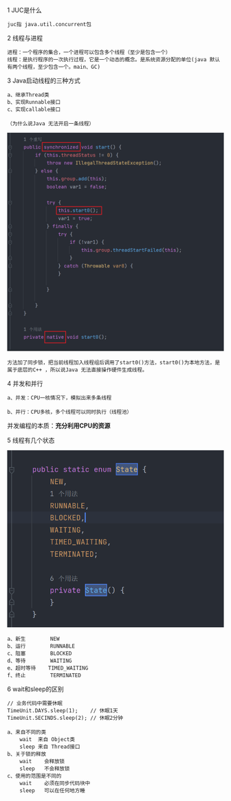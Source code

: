 1 JUC是什么

    juc指 java.util.concurrent包

2 线程与进程

    进程：一个程序的集合，一个进程可以包含多个线程（至少是包含一个）
    线程：是执行程序的一次执行过程，它是一个动态的概念。是系统资源分配的单位(java 默认有两个线程，至少包含一个。main、GC)

    

3 Java启动线程的三种方式

    a、继承Thread类
    b、实现Runnable接口
    c、实现callable接口

    （为什么说Java 无法开启一条线程）

![](image/1-什么是JUC/1.png)

    方法加了同步锁，把当前线程加入线程组后调用了start0()方法，start0()为本地方法，是属于底层的C++ ，所以说Java 无法直接操作硬件生成线程。


4 并发和并行

    a、并发：CPU一核情况下，模拟出来多条线程

    b、并行：CPU多核，多个线程可以同时执行（线程池）

并发编程的本质：**充分利用CPU的资源**


5 线程有几个状态

![1701667346638](image/1-什么是JUC/1701667346638.png)
    
    a、新生        NEW
    b、运行        RUNNABLE
    c、阻塞        BLOCKED
    d、等待        WAITING
    e、超时等待    TIMED_WAITING 
    f、终止        TERMINATED

6 wait和sleep的区别

    // 业务代码中需要休眠
    TimeUnit.DAYS.sleep(1);    // 休眠1天
    TimeUnit.SECINDS.sleep(2); // 休眠2分钟

    a、来自不同的类 
        wait  来自 Object类
        sleep 来自 Thread接口
    b、关于锁的释放
        wait    会释放锁
        sleep   不会释放锁
    c、使用的范围是不同的
        wait    必须在同步代码块中
        sleep   可以在任何地方睡

